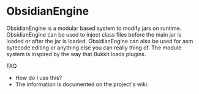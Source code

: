 # ObsidianEngine

ObsidianEngine is a modular based system to modify jars on runtime. ObsidianEngine can be used to inject class files before the main jar is loaded or after the jar is loaded. ObsidianEngine can also be used for asm bytecode editing or anything else you can really thing of. The module system is inspired by the way that Bukkit loads plugins.

FAQ
* How do I use this?
 * The information is documented on the project's wiki.
